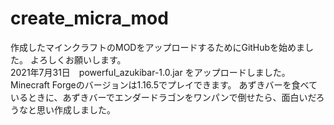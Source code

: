 # create_micra_mod

作成したマインクラフトのMODをアップロードするためにGitHubを始めました。
よろしくお願いします。
<br>
2021年7月31日　powerful_azukibar-1.0.jar をアップロードしました。
<br>
Minecraft Forgeのバージョンは1.16.5でプレイできます。
あずきバーを食べているときに、あずきバーでエンダードラゴンをワンパンで倒せたら、面白いだろうなと思い作成しました。
<br>


